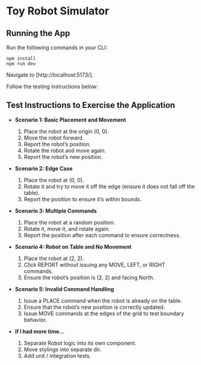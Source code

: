 # Toy Robot Simulator

## Running the App
Run the following commands in your CLI:
``` 
npm install
npm run dev
```
Navigate to [http://localhost:5173/].

Follow the testing instructions below:

## Test Instructions to Exercise the Application

- **Scenario 1: Basic Placement and Movement**
  1. Place the robot at the origin (0, 0).
  2. Move the robot forward.
  3. Report the robot’s position.
  4. Rotate the robot and move again.
  5. Report the robot’s new position.

- **Scenario 2: Edge Case**
  1. Place the robot at (0, 0).
  2. Rotate it and try to move it off the edge (ensure it does not fall off the table).
  3. Report the position to ensure it’s within bounds.

- **Scenario 3: Multiple Commands**
  1. Place the robot at a random position.
  2. Rotate it, move it, and rotate again.
  3. Report the position after each command to ensure correctness.

- **Scenario 4: Robot on Table and No Movement**
  1. Place the robot at (2, 2).
  2. Click REPORT without issuing any MOVE, LEFT, or RIGHT commands.
  3. Ensure the robot’s position is (2, 2) and facing North.

- **Scenario 5: Invalid Command Handling**
  1. Issue a PLACE command when the robot is already on the table.
  2. Ensure that the robot’s new position is correctly updated.
  3. Issue MOVE commands at the edges of the grid to test boundary behavior.

- **If I had more time...**
  1. Separate Robot logic into its own component.
  2. Move stylings into separate dir.
  3. Add unit / integration tests. 
